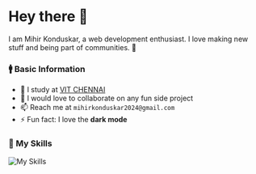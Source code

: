 # Hey there 👋

I am Mihir Konduskar, a web development enthusiast. I love making new stuff and being part of communities. 🎁

### 🚹 Basic Information

- 🔭 I study at [VIT CHENNAI](https://chennai.vit.ac.in/)
- 👯 I would love to collaborate on any fun side project
- 📫 Reach me at `mihirkonduskar2024@gmail.com`
- ⚡ Fun fact: I love the **dark mode**


### 🔧 My Skills

![My Skills](https://skillicons.dev/icons?i=html,python,java,cpp,css,js,nodejs,docker,git&perline=8)

